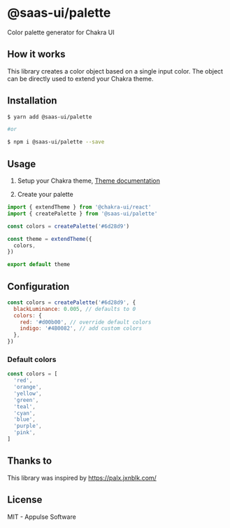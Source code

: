 # @saas-ui/palette

Color palette generator for Chakra UI

## How it works

This library creates a color object based on a single input color. The object can be directly used to extend your Chakra theme.

## Installation

```sh
$ yarn add @saas-ui/palette

#or

$ npm i @saas-ui/palette --save
```

## Usage

1. Setup your Chakra theme, [Theme documentation](https://chakra-ui.com/docs/theming/theme)

2. Create your palette

```jsx theme.jsx
import { extendTheme } from '@chakra-ui/react'
import { createPalette } from '@saas-ui/palette'

const colors = createPalette('#6d28d9')

const theme = extendTheme({
  colors,
})

export default theme
```

## Configuration

```jsx
const colors = createPalette('#6d28d9', {
  blackLuminance: 0.005, // defaults to 0
  colors: {
    red: '#d00b00', // override default colors
    indigo: '#4B0082', // add custom colors
  },
})
```

### Default colors

```js
const colors = [
  'red',
  'orange',
  'yellow',
  'green',
  'teal',
  'cyan',
  'blue',
  'purple',
  'pink',
]
```

## Thanks to

This library was inspired by https://palx.jxnblk.com/

## License

MIT - Appulse Software
